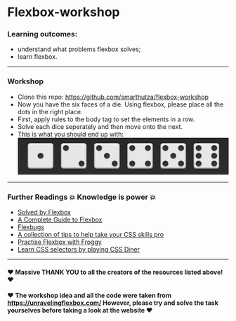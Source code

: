 # Flexbox-workshop

### Learning outcomes:
- understand what problems flexbox solves;
- learn flexbox.

---

### Workshop
- Clone this repo: https://github.com/smarthutza/flexbox-workshop
- Now you have the six faces of a die. Using flexbox, please place all the dots in the right place. 
- First, apply rules to the body tag to set the elements in a row.
- Solve each dice seperately and then move onto the next.
- This is what you should end up with: ![Die Faces](faces.PNG)

---

### Further Readings :boom: Knowledge is power :boom:
- [Solved by Flexbox ](https://philipwalton.github.io/solved-by-flexbox/)
- [A Complete Guide to Flexbox](https://css-tricks.com/snippets/css/a-guide-to-flexbox/)
- [Flexbugs](https://github.com/philipwalton/flexbugs)
- [A collection of tips to help take your CSS skills pro](https://github.com/AllThingsSmitty/css-protips)
- [Practise Flexbox with Froggy](http://flexboxfroggy.com/)
- [Learn CSS selectors by playing CSS Diner](https://flukeout.github.io/)

---

#### :heart:   Massive THANK YOU to all the creators of the resources listed above!   :heart:

#### :heart:  The workshop idea and all the code were taken from https://unravelingflexbox.com/ However, please try and solve the task yourselves before taking a look at the website   :heart:
